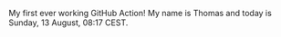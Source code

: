 My first ever working GitHub Action!
My name is Thomas and today is Sunday, 13 August, 08:17 CEST. 

